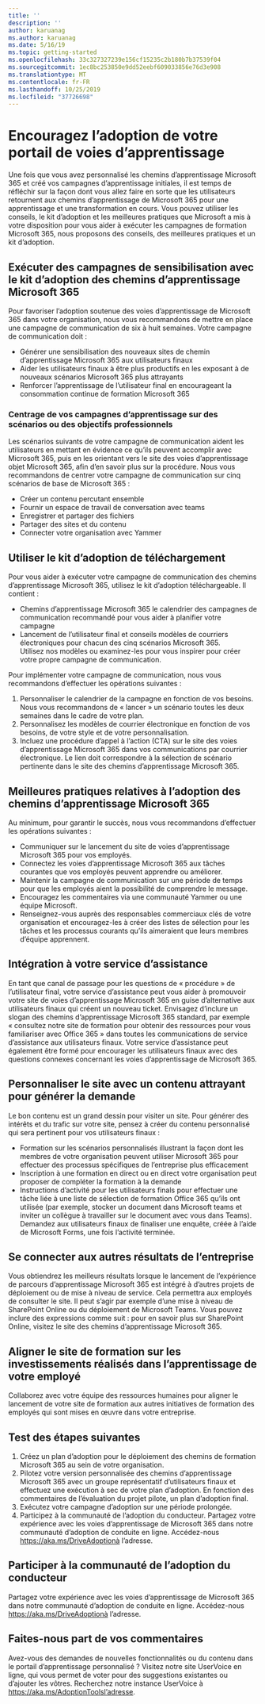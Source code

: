 ```yaml
---
title: ''
description: ''
author: karuanag
ms.author: karuanag
ms.date: 5/16/19
ms.topic: getting-started
ms.openlocfilehash: 33c327327239e156cf15235c2b180b7b37539f04
ms.sourcegitcommit: 1ec8bc253850e9dd52eebf609033856e76d3e908
ms.translationtype: MT
ms.contentlocale: fr-FR
ms.lasthandoff: 10/25/2019
ms.locfileid: "37726698"
---
```

# <a name="drive-adoption-of-your-learning-pathways-portal"></a>Encouragez l’adoption de votre portail de voies d’apprentissage
Une fois que vous avez personnalisé les chemins d’apprentissage Microsoft 365 et créé vos campagnes d’apprentissage initiales, il est temps de réfléchir sur la façon dont vous allez faire en sorte que les utilisateurs retournent aux chemins d’apprentissage de Microsoft 365 pour une apprentissage et une transformation en cours. Vous pouvez utiliser les conseils, le kit d’adoption et les meilleures pratiques que Microsoft a mis à votre disposition pour vous aider à exécuter les campagnes de formation Microsoft 365, nous proposons des conseils, des meilleures pratiques et un kit d’adoption. 

## <a name="run-awareness-campaigns-with-microsoft-365-learning-pathway-adoption-kit"></a>Exécuter des campagnes de sensibilisation avec le kit d’adoption des chemins d’apprentissage Microsoft 365
Pour favoriser l’adoption soutenue des voies d’apprentissage de Microsoft 365 dans votre organisation, nous vous recommandons de mettre en place une campagne de communication de six à huit semaines. Votre campagne de communication doit : 

- Générer une sensibilisation des nouveaux sites de chemin d’apprentissage Microsoft 365 aux utilisateurs finaux
- Aider les utilisateurs finaux à être plus productifs en les exposant à de nouveaux scénarios Microsoft 365 plus attrayants 
- Renforcer l’apprentissage de l’utilisateur final en encourageant la consommation continue de formation Microsoft 365

### <a name="center-your-learning-campaigns-around-scenarios-or-business-goals"></a>Centrage de vos campagnes d’apprentissage sur des scénarios ou des objectifs professionnels
Les scénarios suivants de votre campagne de communication aident les utilisateurs en mettant en évidence ce qu’ils peuvent accomplir avec Microsoft 365, puis en les orientant vers le site des voies d’apprentissage objet Microsoft 365, afin d’en savoir plus sur la procédure. Nous vous recommandons de centrer votre campagne de communication sur cinq scénarios de base de Microsoft 365 :

- Créer un contenu percutant ensemble
- Fournir un espace de travail de conversation avec teams
- Enregistrer et partager des fichiers
- Partager des sites et du contenu
- Connecter votre organisation avec Yammer

## <a name="use-the-download-adoption-kit"></a>Utiliser le kit d’adoption de téléchargement
Pour vous aider à exécuter votre campagne de communication des chemins d’apprentissage Microsoft 365, utilisez le kit d’adoption téléchargeable. Il contient : 

- Chemins d’apprentissage Microsoft 365 le calendrier des campagnes de communication recommandé pour vous aider à planifier votre campagne
- Lancement de l’utilisateur final et conseils modèles de courriers électroniques pour chacun des cinq scénarios Microsoft 365.    
Utilisez nos modèles ou examinez-les pour vous inspirer pour créer votre propre campagne de communication.

Pour implémenter votre campagne de communication, nous vous recommandons d’effectuer les opérations suivantes : 
1. Personnaliser le calendrier de la campagne en fonction de vos besoins. Nous vous recommandons de « lancer » un scénario toutes les deux semaines dans le cadre de votre plan.
2. Personnalisez les modèles de courrier électronique en fonction de vos besoins, de votre style et de votre personnalisation.
3. Incluez une procédure d’appel à l’action (CTA) sur le site des voies d’apprentissage Microsoft 365 dans vos communications par courrier électronique. Le lien doit correspondre à la sélection de scénario pertinente dans le site des chemins d’apprentissage Microsoft 365.

## <a name="microsoft-365-learning-pathways-adoption-best-practices"></a>Meilleures pratiques relatives à l’adoption des chemins d’apprentissage Microsoft 365
Au minimum, pour garantir le succès, nous vous recommandons d’effectuer les opérations suivantes :
- Communiquer sur le lancement du site de voies d’apprentissage Microsoft 365 pour vos employés.  
- Connectez les voies d’apprentissage Microsoft 365 aux tâches courantes que vos employés peuvent apprendre ou améliorer.
- Maintenir la campagne de communication sur une période de temps pour que les employés aient la possibilité de comprendre le message.
- Encouragez les commentaires via une communauté Yammer ou une équipe Microsoft.
- Renseignez-vous auprès des responsables commerciaux clés de votre organisation et encouragez-les à créer des listes de sélection pour les tâches et les processus courants qu’ils aimeraient que leurs membres d’équipe apprennent.  

## <a name="integrate-with-your-service-desk"></a>Intégration à votre service d’assistance
En tant que canal de passage pour les questions de « procédure » de l’utilisateur final, votre service d’assistance peut vous aider à promouvoir votre site de voies d’apprentissage Microsoft 365 en guise d’alternative aux utilisateurs finaux qui créent un nouveau ticket. Envisagez d’inclure un slogan des chemins d’apprentissage Microsoft 365 standard, par exemple « consultez notre site de formation pour obtenir des ressources pour vous familiariser avec Office 365 » dans toutes les communications de service d’assistance aux utilisateurs finaux. Votre service d’assistance peut également être formé pour encourager les utilisateurs finaux avec des questions connexes concernant les voies d’apprentissage de Microsoft 365. 

## <a name="customize-the-site-with-compelling-content-to-generate-demand"></a>Personnaliser le site avec un contenu attrayant pour générer la demande
Le bon contenu est un grand dessin pour visiter un site. Pour générer des intérêts et du trafic sur votre site, pensez à créer du contenu personnalisé qui sera pertinent pour vos utilisateurs finaux : 
- Formation sur les scénarios personnalisés illustrant la façon dont les membres de votre organisation peuvent utiliser Microsoft 365 pour effectuer des processus spécifiques de l’entreprise plus efficacement
- Inscription à une formation en direct ou en direct votre organisation peut proposer de compléter la formation à la demande
- Instructions d’activité pour les utilisateurs finals pour effectuer une tâche liée à une liste de sélection de formation Office 365 qu’ils ont utilisée (par exemple, stocker un document dans Microsoft teams et inviter un collègue à travailler sur le document avec vous dans Teams). Demandez aux utilisateurs finaux de finaliser une enquête, créée à l’aide de Microsoft Forms, une fois l’activité terminée.    

## <a name="connect-learning-to-other-business-outcomes"></a>Se connecter aux autres résultats de l’entreprise
Vous obtiendrez les meilleurs résultats lorsque le lancement de l’expérience de parcours d’apprentissage Microsoft 365 est intégré à d’autres projets de déploiement ou de mise à niveau de service. Cela permettra aux employés de consulter le site. Il peut s’agir par exemple d’une mise à niveau de SharePoint Online ou du déploiement de Microsoft Teams. Vous pouvez inclure des expressions comme suit : pour en savoir plus sur SharePoint Online, visitez le site des chemins d’apprentissage Microsoft 365.

## <a name="align-the-training-site-to-investments-in-your-employee-learning"></a>Aligner le site de formation sur les investissements réalisés dans l’apprentissage de votre employé
Collaborez avec votre équipe des ressources humaines pour aligner le lancement de votre site de formation aux autres initiatives de formation des employés qui sont mises en œuvre dans votre entreprise.

## <a name="next-steps-test"></a>Test des étapes suivantes
1.  Créez un plan d’adoption pour le déploiement des chemins de formation Microsoft 365 au sein de votre organisation.
2.  Pilotez votre version personnalisée des chemins d’apprentissage Microsoft 365 avec un groupe représentatif d’utilisateurs finaux et effectuez une exécution à sec de votre plan d’adoption. En fonction des commentaires de l’évaluation du projet pilote, un plan d’adoption final.
3.  Exécutez votre campagne d’adoption sur une période prolongée. 
4.  Participez à la communauté de l’adoption du conducteur. Partagez votre expérience avec les voies d’apprentissage de Microsoft 365 dans notre communauté d’adoption de conduite en ligne. Accédez-nous https://aka.ms/DriveAdoptionà l’adresse. 


## <a name="join-the-driving-adoption-community"></a>Participer à la communauté de l’adoption du conducteur

Partagez votre expérience avec les voies d’apprentissage de Microsoft 365 dans notre communauté d’adoption de conduite en ligne.  Accédez-nous https://aka.ms/DriveAdoptionà l’adresse.

## <a name="give-us-feedback"></a>Faites-nous part de vos commentaires

Avez-vous des demandes de nouvelles fonctionnalités ou du contenu dans le portail d’apprentissage personnalisé ?  Visitez notre site UserVoice en ligne, qui vous permet de voter pour des suggestions existantes ou d’ajouter les vôtres.  Recherchez notre instance UserVoice à https://aka.ms/AdoptionToolsl’adresse.
